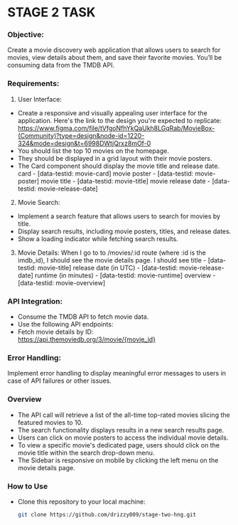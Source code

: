 # STAGE 2 TASK

### Objective:
Create a movie discovery web application that allows users to search for movies, view details about them, and save their favorite movies. You’ll be consuming data from the TMDB API.

### Requirements:
1. User Interface:
- Create a responsive and visually appealing user interface for the application. Here's the link to the design you're expected to replicate: https://www.figma.com/file/tVfgoNfhYkQaUkh8LGqRab/MovieBox-(Community)?type=design&node-id=1220-324&mode=design&t=6998DWtjQrxz8mOf-0
- You should list the top 10 movies on the homepage.
- They should be displayed in a grid layout with their movie posters.
- The Card component should display the movie title and release date.
card - [data-testid: movie-card]
movie poster - [data-testid: movie-poster]
movie title - [data-testid: movie-title]
movie release date - [data-testid: movie-release-date]


2. Movie Search:
- Implement a search feature that allows users to search for movies by title.
- Display search results, including movie posters, titles, and release dates.
- Show a loading indicator while fetching search results.


3. Movie Details:
When I go to to /movies/:id route (where :id is the imdb_id), I should see the movie details page.
I should see
title - [data-testid: movie-title]
release date (in UTC) - [data-testid: movie-release-date]
runtime (in minutes) - [data-testid: movie-runtime]
overview - [data-testid: movie-overview]


### API Integration:


- Consume the TMDB API to fetch movie data.
- Use the following API endpoints:
- Fetch movie details by ID: https://api.themoviedb.org/3/movie/{movie_id}


### Error Handling:
Implement error handling to display meaningful error messages to users in case of API failures or other issues.

### Overview
- The API call will retrieve a list of the all-time top-rated movies slicing the featured movies to 10.
- The search functionality displays results in a new search results page.
- Users can click on movie posters to access the individual movie details.
- To view a specific movie's dedicated page, users should click on the movie title within the search drop-down menu.
- The Sidebar is responsive on mobile by clicking the left menu on the movie details page.


### How to Use

- Clone this repository to your local machine:

   ```bash
   git clone https://github.com/drizzy009/stage-two-hng.git